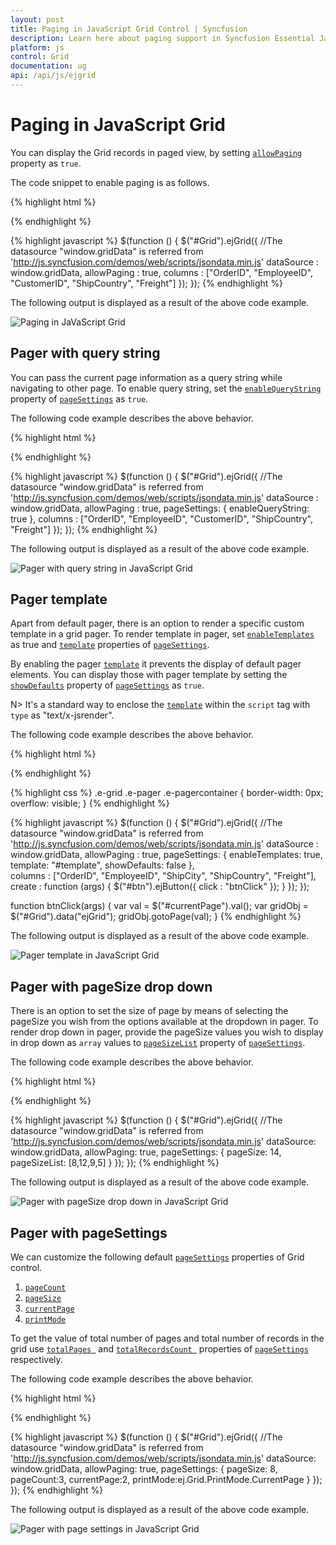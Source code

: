```yaml
---
layout: post
title: Paging in JavaScript Grid Control | Syncfusion
description: Learn here about paging support in Syncfusion Essential JavaScript Grid Control, its elements and more.
platform: js
control: Grid
documentation: ug
api: /api/js/ejgrid
--- 
```

# Paging in JavaScript Grid

You can display the Grid records in paged view, by setting [`allowPaging`](https://help.syncfusion.com/api/js/ejgrid#members:allowpaging "allowPaging") property as `true`. 

The code snippet to enable paging is as follows.

{% highlight html %}
<div id="Grid"></div>
{% endhighlight %}

{% highlight javascript %}
$(function () {
	$("#Grid").ejGrid({
		//The datasource "window.gridData" is referred from 'http://js.syncfusion.com/demos/web/scripts/jsondata.min.js'
		dataSource : window.gridData,
		allowPaging : true,
		columns : ["OrderID", "EmployeeID", "CustomerID", "ShipCountry", "Freight"]
	});
});
{% endhighlight %}

The following output is displayed as a result of the above code example.

![Paging in JaVaScript Grid](paging_images/javascript-grid-paging.png)


## Pager with query string

You can pass the current page information as a query string while navigating to other page. To enable query string, set the [`enableQueryString`](https://help.syncfusion.com/api/js/ejgrid#members:pagesettings-enablequerystring "enableQueryString") property of [`pageSettings`](https://help.syncfusion.com/api/js/ejgrid#members:pagesettings "pageSettings") as `true`.

The following code example describes the above behavior.

{% highlight html %}
<div id="Grid"></div>
{% endhighlight %}

{% highlight javascript %}
$(function () {
	$("#Grid").ejGrid({
		//The datasource "window.gridData" is referred from 'http://js.syncfusion.com/demos/web/scripts/jsondata.min.js'
		dataSource : window.gridData,
		allowPaging : true,
		pageSettings: { enableQueryString: true },
		columns : ["OrderID", "EmployeeID", "CustomerID", "ShipCountry", "Freight"]
	});
});
{% endhighlight %}

The following output is displayed as a result of the above code example.

![Pager with query string in JavaScript Grid](paging_images/javascript-grid-pager-with-query-string.png)


## Pager template

Apart from default pager, there is an option to render a specific custom template in a grid pager. To render template in pager, set [`enableTemplates`](https://help.syncfusion.com/api/js/ejgrid#members:pagesettings-enabletemplates "enableTemplates") as true and [`template`](https://help.syncfusion.com/api/js/ejgrid#members:pagesettings-template "template") properties of [`pageSettings`](https://help.syncfusion.com/api/js/ejgrid#members:pagesettings "pageSettings").

By enabling the pager [`template`](https://help.syncfusion.com/api/js/ejgrid#members:pagesettings-template "template") it prevents the display of default pager elements. You can display those with pager template by setting the [`showDefaults`](https://help.syncfusion.com/api/js/ejgrid#members:pagesettings-showdefaults "showDefaults") property of [`pageSettings`](https://help.syncfusion.com/api/js/ejgrid#members:pagesettings "pageSettings") as `true`.

N> It's a standard way to enclose the [`template`](https://help.syncfusion.com/api/js/ejgrid#members:pagesettings-template "template") within the `script` tag with `type` as "text/x-jsrender".

The following code example describes the above behavior.

{% highlight html %}
<div id="Grid"></div>
<script id="template" type="text/x-jsrender">
<input id="currentPage" type="text" style="text-align: center; width: 32px; height: 21px; background: white;" value="1" />
<label>of 200</label>
<button id="btn">Go to</button>
</script>
{% endhighlight %}

{% highlight css %}
.e-grid .e-pager .e-pagercontainer {
	border-width: 0px;
	overflow: visible;
}
{% endhighlight %}

{% highlight javascript %}
$(function () {
	$("#Grid").ejGrid({
		//The datasource "window.gridData" is referred from 'http://js.syncfusion.com/demos/web/scripts/jsondata.min.js'
		dataSource : window.gridData,
		allowPaging : true,
		pageSettings: { enableTemplates: true, template: "#template", showDefaults: false },  
		columns : ["OrderID", "EmployeeID", "ShipCity", "ShipCountry", "Freight"],
		create : function (args) {
			$("#btn").ejButton({
				click : "btnClick"
			});
		}
	});
});

function btnClick(args) {
	var val = $("#currentPage").val();
	var gridObj = $("#Grid").data("ejGrid");
	gridObj.gotoPage(val);
}
{% endhighlight %}

The following output is displayed as a result of the above code example.

![Pager template in JavaScript Grid](paging_images/javascript-grid-pager-template.png)


## Pager with pageSize drop down

There is an option to set the size of page by means of selecting the pageSize you wish from the options available at the dropdown in pager. To render drop down in pager, provide the pageSize values you wish to display in drop down as `array` values to [`pageSizeList`](https://help.syncfusion.com/api/js/ejgrid#members:pagesettings-pagesizelist "pageSizeList") property of [`pageSettings`](https://help.syncfusion.com/api/js/ejgrid#members:pagesettings "pageSettings").

The following code example describes the above behavior.

{% highlight html %}
<div id="Grid"></div>
{% endhighlight %}

{% highlight javascript %}
$(function () {
	$("#Grid").ejGrid({
		//The datasource "window.gridData" is referred from 'http://js.syncfusion.com/demos/web/scripts/jsondata.min.js'
        dataSource: window.gridData,
        allowPaging: true,
        pageSettings: { pageSize: 14, pageSizeList: [8,12,9,5] }
    });
});
{% endhighlight %}

The following output is displayed as a result of the above code example.

![Pager with pageSize drop down in JavaScript Grid](paging_images/javascript-grid-pager-with-pagesize-drop-down.png)

## Pager with pageSettings

We can customize the following default  [`pageSettings`](https://help.syncfusion.com/api/js/ejgrid#members:pagesettings "pageSettings") properties of Grid control.

1. [`pageCount`](https://help.syncfusion.com/api/js/ejgrid#members:pagesettings-pagecount "pageCount")
2. [`pageSize`](https://help.syncfusion.com/api/js/ejgrid#members:pagesettings-pagesize "pageSize")
3. [`currentPage`](https://help.syncfusion.com/api/js/ejgrid#members:pagesettings-currentpage "currentPage") 
4. [`printMode`](https://help.syncfusion.com/api/js/ejgrid#members:pagesettings-printmode "printMode")   

To get the value of  total number of pages and total number of records in the grid use [`totalPages `](https://help.syncfusion.com/api/js/ejgrid#members:pagesettings-totalpages  "totalPages ") and [`totalRecordsCount `](https://help.syncfusion.com/api/js/ejgrid#members:pagesettings-totalrecordscount  "totalRecordsCount ") properties of [`pageSettings`](https://help.syncfusion.com/api/js/ejgrid#members:pagesettings "pageSettings") respectively.

The following code example describes the above behavior.

{% highlight html %}
<div id="Grid"></div>
{% endhighlight %}

{% highlight javascript %}
$(function () {
	$("#Grid").ejGrid({
		//The datasource "window.gridData" is referred from 'http://js.syncfusion.com/demos/web/scripts/jsondata.min.js'
        dataSource: window.gridData,
        allowPaging: true,
        pageSettings: { pageSize: 8, pageCount:3, currentPage:2, printMode:ej.Grid.PrintMode.CurrentPage }
    });
});
{% endhighlight %}

The following output is displayed as a result of the above code example.

![Pager with page settings in JavaScript Grid](paging_images/javascript-grid-pager-with-page-settings.png)
